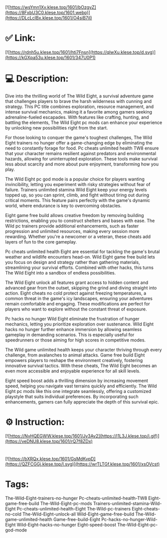 [![https://wsYmn1Xv.klese.top/1601/bOzgvZ](https://8FxbU3C0.klese.top/1601.webp)](https://DLcLcIBx.klese.top/1601/O4siB7iI)
# ✅ Link:
[![https://rdnh5u.klese.top/1601/hti7Fnsn](https://qlwXu.klese.top/d.svg)](https://kGXpa53u.klese.top/1601/347U0P1)
# 💻 Description:
Dive into the thrilling world of The Wild Eight, a survival adventure game that challenges players to brave the harsh wilderness with cunning and strategy. This PC title combines exploration, resource management, and intense survival mechanics, making it a favorite among gamers seeking adrenaline-fueled escapades. With features like crafting, hunting, and battling the elements, The Wild Eight pc mods can enhance your experience by unlocking new possibilities right from the start.



For those looking to conquer the game's toughest challenges, The Wild Eight trainers no hunger offer a game-changing edge by eliminating the need to constantly forage for food. Pc cheats unlimited health TW8 ensure that your character remains resilient against predators and environmental hazards, allowing for uninterrupted exploration. These tools make survival less about scarcity and more about pure enjoyment, transforming how you play.



The Wild Eight pc god mode is a popular choice for players wanting invincibility, letting you experiment with risky strategies without fear of failure. Trainers unlimited stamina Wild Eight keep your energy levels topped up, so you can sprint, climb, and fight without tiring out during critical moments. This feature pairs perfectly with the game's dynamic world, where endurance is key to overcoming obstacles.



Eight game free build allows creative freedom by removing building restrictions, enabling you to construct shelters and bases with ease. The Wild pc trainers provide additional enhancements, such as faster progression and unlimited resources, making every session more rewarding. Whether you're a newcomer or a veteran, these cheats add layers of fun to the core gameplay.



Pc cheats unlimited health Eight are essential for tackling the game's brutal weather and wildlife encounters head-on. Wild Eight game free build lets you focus on design and strategy rather than gathering materials, streamlining your survival efforts. Combined with other hacks, this turns The Wild Eight into a sandbox of endless possibilities.



The Wild Eight unlock all features grant access to hidden content and advanced gear from the outset, skipping the grind and diving straight into action. Eight cheats no cold protect against freezing temperatures, a common threat in the game's icy landscapes, ensuring your adventures remain comfortable and engaging. These modifications are perfect for players who want to explore without the constant threat of exposure.



Pc hacks no hunger Wild Eight eliminate the frustration of hunger mechanics, letting you prioritize exploration over sustenance. Wild Eight hacks no hunger further enhance immersion by allowing seamless gameplay in demanding scenarios. This is especially useful for speedrunners or those aiming for high scores in competitive modes.



The Wild game unlimited health keeps your character thriving through every challenge, from avalanches to animal attacks. Game free build Eight empowers players to reshape the environment creatively, fostering innovative survival tactics. With these cheats, The Wild Eight becomes an even more accessible and enjoyable experience for all skill levels.



Eight speed boost adds a thrilling dimension by increasing movement speed, helping you navigate vast terrains quickly and efficiently. The Wild Eight pc mods like this one integrate seamlessly, offering a customized playstyle that suits individual preferences. By incorporating such enhancements, gamers can fully appreciate the depth of this survival epic.

# ⚙️ Instruction:
[![https://NvHQEGWW.klese.top/1601/Jv3Av2](https://I1L3J.klese.top/i.gif)](https://veDNU8.klese.top/1601/rQ7f8ZDx)
#
[![https://bXRQx.klese.top/1601/GsMdKvpD](https://QZFCGGj.klese.top/l.svg)](https://wrTLTGf.klese.top/1601/xsOVcst)
# Tags:
The-Wild-Eight-trainers-no-hunger Pc-cheats-unlimited-health-TW8 Eight-game-free-build The-Wild-Eight-pc-mods Trainers-unlimited-stamina-Wild-Eight Pc-cheats-unlimited-health-Eight The-Wild-pc-trainers Eight-cheats-no-cold The-Wild-Eight-unlock-all Wild-Eight-game-free-build The-Wild-game-unlimited-health Game-free-build-Eight Pc-hacks-no-hunger-Wild-Eight Wild-Eight-hacks-no-hunger Eight-speed-boost The-Wild-Eight-pc-god-mode






